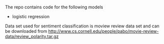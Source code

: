 The repo contains code for the following models
- logistic regression

Data set used for sentiment classification is moview review data set and can be downloaded from
http://www.cs.cornell.edu/people/pabo/movie-review-data/review_polarity.tar.gz

